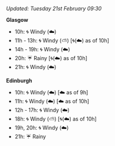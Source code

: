 *Updated: Tuesday 21st February 09:30*

**Glasgow**

* 10h: :cyclone: Windy (:cloud:)
* 11h - 13h: :cyclone: Windy (:partly_sunny:) [:cyclone:(:cloud:) as of 10h]
* 14h - 19h: :cyclone: Windy (:cloud:)
* 20h: :umbrella: Rainy [:cyclone:(:cloud:) as of 10h]
* 21h: :cyclone: Windy (:cloud:)

**Edinburgh**

* 10h: :cyclone: Windy (:cloud:) [:cloud: as of 9h]
* 11h: :cyclone: Windy (:cloud:) [:cloud: as of 10h]
* 12h - 17h: :cyclone: Windy (:cloud:)
* 18h: :cyclone: Windy (:partly_sunny:) [:cyclone:(:cloud:) as of 10h]
* 19h, 20h: :cyclone: Windy (:cloud:)
* 21h: :umbrella: Rainy
